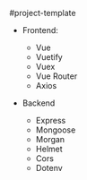 #project-template

* Frontend:
  * Vue
  * Vuetify
  * Vuex
  * Vue Router
  * Axios
  

* Backend
  * Express
  * Mongoose
  * Morgan
  * Helmet
  * Cors
  * Dotenv
